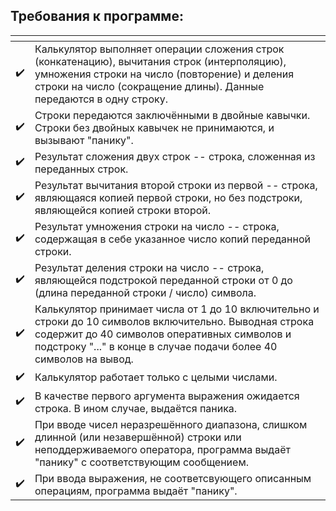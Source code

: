 

## Требования к программе:
|<!-- -->|<!-- -->|
|:------|:------|
| :heavy_check_mark: | Калькулятор выполняет операции сложения строк (конкатенацию), вычитания строк (интерполяцию), умножения строки на число (повторение) и деления строки на число (сокращение длины). Данные передаются в одну строку. |
| :heavy_check_mark: | Строки передаются заключёнными в двойные кавычки. Строки без двойных кавычек не принимаются, и вызывают "панику". |
| :heavy_check_mark: | Результат сложения двух строк -- строка, сложенная из переданных строк. |
| :heavy_check_mark: | Результат вычитания второй строки из первой -- строка, являющаяся копией первой строки, но без подстроки, являющейся копией строки второй. |
| :heavy_check_mark: | Результат умножения строки на число -- строка, содержащая в себе указанное число копий переданной строки. |
| :heavy_check_mark: | Результат деления строки на число -- строка, являющейся подстрокой переданной строки от 0 до (длина переданной строки / число) символа.  |
| :heavy_check_mark: | Калькулятор принимает числа от 1 до 10 включительно и строки до 10 символов включительно. Выводная строка содержит до 40 символов оперативных символов и подстроку "..." в конце в случае подачи более 40 символов на вывод. |
| :heavy_check_mark: | Калькулятор работает только с целыми числами. |
| :heavy_check_mark: | В качестве первого аргумента выражения ожидается строка. В ином случае, выдаётся паника. |
| :heavy_check_mark: | При вводе чисел неразрешённого диапазона, слишком длинной (или незавершённой) строки или неподдерживаемого оператора, программа выдаёт "панику" с соответствующим сообщением. |
| :heavy_check_mark: | При ввода выражения, не соответсвующего описанным операциям, программа выдаёт "панику". |
